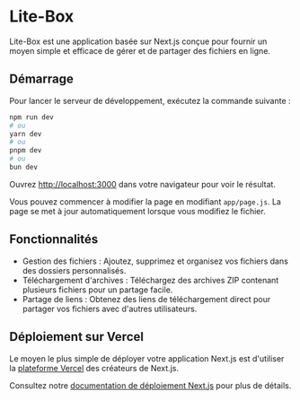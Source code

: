 # Lite-Box

Lite-Box est une application basée sur Next.js conçue pour fournir un moyen simple et efficace de gérer et de partager des fichiers en ligne.

## Démarrage

Pour lancer le serveur de développement, exécutez la commande suivante :

```bash
npm run dev
# ou
yarn dev
# ou
pnpm dev
# ou
bun dev
```

Ouvrez [http://localhost:3000](http://localhost:3000) dans votre navigateur pour voir le résultat.

Vous pouvez commencer à modifier la page en modifiant `app/page.js`. La page se met à jour automatiquement lorsque vous modifiez le fichier.

## Fonctionnalités

- Gestion des fichiers : Ajoutez, supprimez et organisez vos fichiers dans des dossiers personnalisés.
- Téléchargement d'archives : Téléchargez des archives ZIP contenant plusieurs fichiers pour un partage facile.
- Partage de liens : Obtenez des liens de téléchargement direct pour partager vos fichiers avec d'autres utilisateurs.

## Déploiement sur Vercel

Le moyen le plus simple de déployer votre application Next.js est d'utiliser la [plateforme Vercel](https://vercel.com/new?utm_medium=default-template&filter=next.js&utm_source=create-next-app&utm_campaign=create-next-app-readme) des créateurs de Next.js.

Consultez notre [documentation de déploiement Next.js](https://nextjs.org/docs/deployment) pour plus de détails.